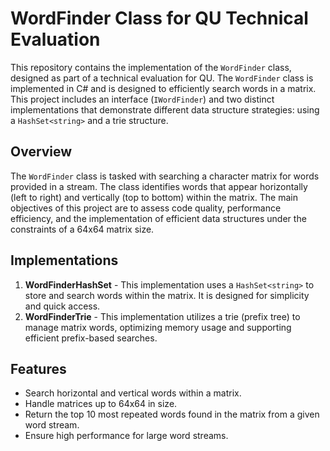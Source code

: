 # WordFinder Class for QU Technical Evaluation

This repository contains the implementation of the `WordFinder` class, designed as part of a technical evaluation for QU. The `WordFinder` class is implemented in C# and is designed to efficiently search words in a matrix. This project includes an interface (`IWordFinder`) and two distinct implementations that demonstrate different data structure strategies: using a `HashSet<string>` and a trie structure.

## Overview

The `WordFinder` class is tasked with searching a character matrix for words provided in a stream. The class identifies words that appear horizontally (left to right) and vertically (top to bottom) within the matrix. The main objectives of this project are to assess code quality, performance efficiency, and the implementation of efficient data structures under the constraints of a 64x64 matrix size.

## Implementations

1. **WordFinderHashSet** - This implementation uses a `HashSet<string>` to store and search words within the matrix. It is designed for simplicity and quick access.
2. **WordFinderTrie** - This implementation utilizes a trie (prefix tree) to manage matrix words, optimizing memory usage and supporting efficient prefix-based searches.

## Features

- Search horizontal and vertical words within a matrix.
- Handle matrices up to 64x64 in size.
- Return the top 10 most repeated words found in the matrix from a given word stream.
- Ensure high performance for large word streams.
